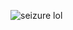 ![seizure lol](https://github.com/andyung17/Fractal-Trees/blob/master/Nick-FractalTrees/mynamejeff.gif)
